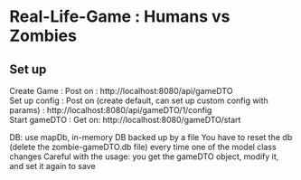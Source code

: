 
# Real-Life-Game : Humans vs Zombies

## Set up

Create Game :
Post on :
http://localhost:8080/api/gameDTO </br>
Set up config : 
Post on (create default, can set up custom config with params) :
http://localhost:8080/api/gameDTO/1/config </br>
Start gameDTO :
Get on: http://localhost:8080/gameDTO/start



DB: use mapDb, in-memory DB backed up by a file
You have to reset the db (delete the zombie-gameDTO.db file) every time one of the model class changes
Careful with the usage: you get the gameDTO object, modify it, and set it again to save
